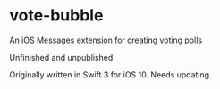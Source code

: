 # vote-bubble
An iOS Messages extension for creating voting polls

Unfinished and unpublished.

Originally written in Swift 3 for iOS 10. Needs updating.
